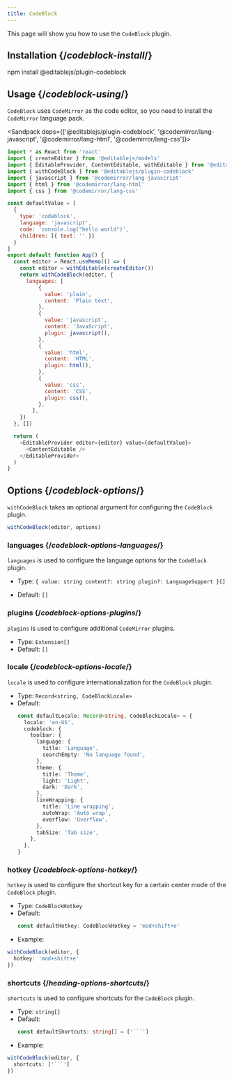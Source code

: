```yaml
---
title: CodeBlock
---
```


<Intro>

This page will show you how to use the `CodeBlock` plugin.

</Intro>

## Installation {/*codeblock-install*/}

<TerminalBlock>

npm install @editablejs/plugin-codeblock

</TerminalBlock>

## Usage {/*codeblock-using*/}

`CodeBlock` uses `CodeMirror` as the code editor, so you need to install the `CodeMirror` language pack.

<Sandpack deps={['@editablejs/plugin-codeblock', '@codemirror/lang-javascript', '@codemirror/lang-html', '@codemirror/lang-css']}>

```js
import * as React from 'react'
import { createEditor } from '@editablejs/models'
import { EditableProvider, ContentEditable, withEditable } from '@editablejs/editor'
import { withCodeBlock } from '@editablejs/plugin-codeblock'
import { javascript } from '@codemirror/lang-javascript'
import { html } from '@codemirror/lang-html'
import { css } from '@codemirror/lang-css'

const defaultValue = [
  {
    type: 'codeblock',
    language: 'javascript',
    code: 'console.log("hello world")',
    children: [{ text: '' }]
  }
]
export default function App() {
  const editor = React.useMemo(() => {
    const editor = withEditable(createEditor())
    return withCodeBlock(editor, {
      languages: [
          {
            value: 'plain',
            content: 'Plain text',
          },
          {
            value: 'javascript',
            content: 'JavaScript',
            plugin: javascript(),
          },
          {
            value: 'html',
            content: 'HTML',
            plugin: html(),
          },
          {
            value: 'css',
            content: 'CSS',
            plugin: css(),
          },
        ],
    })
  }, [])

  return (
    <EditableProvider editor={editor} value={defaultValue}>
      <ContentEditable />
    </EditableProvider>
  )
}

```

</Sandpack>

## Options {/*codeblock-options*/}

`withCodeBlock` takes an optional argument for configuring the `CodeBlock` plugin.

```js
withCodeBlock(editor, options)
```

### languages {/*codeblock-options-languages*/}

`languages` is used to configure the language options for the `CodeBlock` plugin.

- Type: `{
    value: string
    content?: string
    plugin?: LanguageSupport
  }[]`

- Default: `[]`

### plugins {/*codeblock-options-plugins*/}

`plugins` is used to configure additional `CodeMirror` plugins.

- Type: `Extension[]`
- Default: `[]`

### locale {/*codeblock-options-locale*/}

`locale` is used to configure internationalization for the `CodeBlock` plugin.

- Type: `Record<string, CodeBlockLocale>`
- Default:
  ```ts
  const defaultLocale: Record<string, CodeBlockLocale> = {
    locale: 'en-US',
    codeblock: {
      toolbar: {
        language: {
          title: 'Language',
          searchEmpty: 'No language found',
        },
        theme: {
          title: 'Theme',
          light: 'Light',
          dark: 'Dark',
        },
        lineWrapping: {
          title: 'Line wrapping',
          autoWrap: 'Auto wrap',
          overflow: 'Overflow',
        },
        tabSize: 'Tab size',
      },
    },
  }
  ```

### hotkey {/*codeblock-options-hotkey*/}

`hotkey` is used to configure the shortcut key for a certain center mode of the `CodeBlock` plugin.

- Type: `CodeBlockHotkey`
- Default:
  ```ts
  const defaultHotkey: CodeBlockHotkey = 'mod+shift+e'
  ```
- Example:

```ts
withCodeBlock(editor, {
  hotkey: 'mod+shift+e'
})
```
### shortcuts {/*heading-options-shortcuts*/}

`shortcuts` is used to configure shortcuts for the `CodeBlock` plugin.

- Type: `string[]`
- Default:
  ```ts
  const defaultShortcuts: string[] = ['```']
  ```
- Example:

```ts
withCodeBlock(editor, {
  shortcuts: ['```']
})
```
